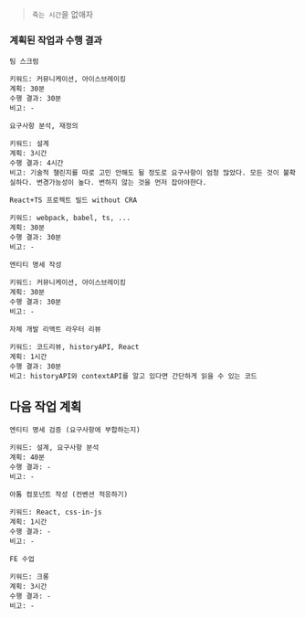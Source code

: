 > `죽는 시간`을 없애자

### 계획된 작업과 수행 결과

```
팀 스크럼

키워드: 커뮤니케이션, 아이스브레이킹
계획: 30분
수행 결과: 30분
비고: -
```

```
요구사항 분석, 재정의

키워드: 설계
계획: 3시간
수행 결과: 4시간
비고: 기술적 챌린지를 따로 고민 안해도 될 정도로 요구사항이 엄청 많았다. 모든 것이 불확실하다. 변경가능성이 높다. 변하지 않는 것을 먼저 잡아야한다.
```

```
React+TS 프로젝트 빌드 without CRA

키워드: webpack, babel, ts, ...
계획: 30분
수행 결과: 30분
비고: -
```

```
엔티티 명세 작성

키워드: 커뮤니케이션, 아이스브레이킹
계획: 30분
수행 결과: 30분
비고: -
```

```
자체 개발 리액트 라우터 리뷰

키워드: 코드리뷰, historyAPI, React
계획: 1시간
수행 결과: 30분
비고: historyAPI와 contextAPI를 알고 있다면 간단하게 읽을 수 있는 코드
```

## 다음 작업 계획

```
엔티티 명세 검증 (요구사항에 부합하는지)

키워드: 설계, 요구사항 분석
계획: 40분
수행 결과: -
비고: -
```

```
아톰 컴포넌트 작성 (컨벤션 적응하기)

키워드: React, css-in-js
계획: 1시간
수행 결과: -
비고: -
```

```
FE 수업

키워드: 크롱
계획: 3시간
수행 결과: -
비고: -
```
